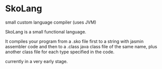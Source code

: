 # SkoLang
small custom language compiler (uses JVM)

SkoLang is a small functional language.

It compiles your program from a .sko file first to a string with jasmin
assembler code and then to a .class java class file of the same name,
plus another class file for each type specified in the code.

currently in a very early stage.
